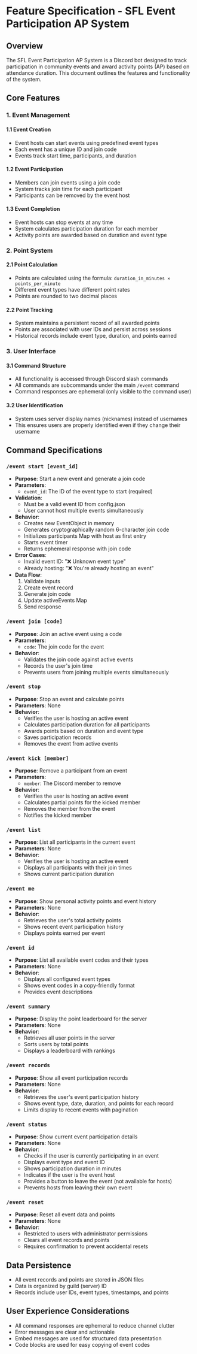 # Feature Specification - SFL Event Participation AP System

## Overview

The SFL Event Participation AP System is a Discord bot designed to track participation in community events and award activity points (AP) based on attendance duration. This document outlines the features and functionality of the system.

## Core Features

### 1. Event Management

#### 1.1 Event Creation
- Event hosts can start events using predefined event types
- Each event has a unique ID and join code
- Events track start time, participants, and duration

#### 1.2 Event Participation
- Members can join events using a join code
- System tracks join time for each participant
- Participants can be removed by the event host

#### 1.3 Event Completion
- Event hosts can stop events at any time
- System calculates participation duration for each member
- Activity points are awarded based on duration and event type

### 2. Point System

#### 2.1 Point Calculation
- Points are calculated using the formula: `duration_in_minutes × points_per_minute`
- Different event types have different point rates
- Points are rounded to two decimal places

#### 2.2 Point Tracking
- System maintains a persistent record of all awarded points
- Points are associated with user IDs and persist across sessions
- Historical records include event type, duration, and points earned

### 3. User Interface

#### 3.1 Command Structure
- All functionality is accessed through Discord slash commands
- All commands are subcommands under the main `/event` command
- Command responses are ephemeral (only visible to the command user)

#### 3.2 User Identification
- System uses server display names (nicknames) instead of usernames
- This ensures users are properly identified even if they change their username

## Command Specifications

### `/event start [event_id]`
- **Purpose**: Start a new event and generate a join code
- **Parameters**: 
  - `event_id`: The ID of the event type to start (required)
- **Validation**:
  - Must be a valid event ID from config.json
  - User cannot host multiple events simultaneously
- **Behavior**:
  - Creates new EventObject in memory
  - Generates cryptographically random 6-character join code
  - Initializes participants Map with host as first entry
  - Starts event timer
  - Returns ephemeral response with join code
- **Error Cases**:
  - Invalid event ID: "❌ Unknown event type"
  - Already hosting: "❌ You're already hosting an event"
- **Data Flow**:
  1. Validate inputs
  2. Create event record
  3. Generate join code
  4. Update activeEvents Map
  5. Send response

### `/event join [code]`
- **Purpose**: Join an active event using a code
- **Parameters**:
  - `code`: The join code for the event
- **Behavior**:
  - Validates the join code against active events
  - Records the user's join time
  - Prevents users from joining multiple events simultaneously

### `/event stop`
- **Purpose**: Stop an event and calculate points
- **Parameters**: None
- **Behavior**:
  - Verifies the user is hosting an active event
  - Calculates participation duration for all participants
  - Awards points based on duration and event type
  - Saves participation records
  - Removes the event from active events

### `/event kick [member]`
- **Purpose**: Remove a participant from an event
- **Parameters**:
  - `member`: The Discord member to remove
- **Behavior**:
  - Verifies the user is hosting an active event
  - Calculates partial points for the kicked member
  - Removes the member from the event
  - Notifies the kicked member

### `/event list`
- **Purpose**: List all participants in the current event
- **Parameters**: None
- **Behavior**:
  - Verifies the user is hosting an active event
  - Displays all participants with their join times
  - Shows current participation duration

### `/event me`
- **Purpose**: Show personal activity points and event history
- **Parameters**: None
- **Behavior**:
  - Retrieves the user's total activity points
  - Shows recent event participation history
  - Displays points earned per event

### `/event id`
- **Purpose**: List all available event codes and their types
- **Parameters**: None
- **Behavior**:
  - Displays all configured event types
  - Shows event codes in a copy-friendly format
  - Provides event descriptions

### `/event summary`
- **Purpose**: Display the point leaderboard for the server
- **Parameters**: None
- **Behavior**:
  - Retrieves all user points in the server
  - Sorts users by total points
  - Displays a leaderboard with rankings

### `/event records`
- **Purpose**: Show all event participation records
- **Parameters**: None
- **Behavior**:
  - Retrieves the user's event participation history
  - Shows event type, date, duration, and points for each record
  - Limits display to recent events with pagination

### `/event status`
- **Purpose**: Show current event participation details
- **Parameters**: None
- **Behavior**:
  - Checks if the user is currently participating in an event
  - Displays event type and event ID
  - Shows participation duration in minutes
  - Indicates if the user is the event host
  - Provides a button to leave the event (not available for hosts)
  - Prevents hosts from leaving their own event

### `/event reset`
- **Purpose**: Reset all event data and points
- **Parameters**: None
- **Behavior**:
  - Restricted to users with administrator permissions
  - Clears all event records and points
  - Requires confirmation to prevent accidental resets

## Data Persistence

- All event records and points are stored in JSON files
- Data is organized by guild (server) ID
- Records include user IDs, event types, timestamps, and points

## User Experience Considerations

- All command responses are ephemeral to reduce channel clutter
- Error messages are clear and actionable
- Embed messages are used for structured data presentation
- Code blocks are used for easy copying of event codes